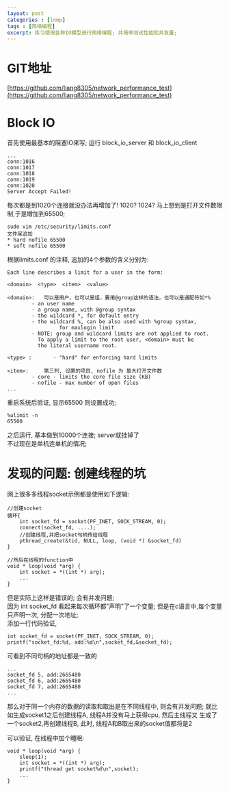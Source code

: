 ```yaml
---
layout: post
categories : [lnmp]
tags : [网络编程]
excerpt: 练习使用各种IO模型进行网络编程; 并简单测试性能和并发量;
---
```



GIT地址
====

[https://github.com/liang8305/network_performance_test](https://github.com/liang8305/network_performance_test)

Block IO
====

首先使用最基本的阻塞IO来写;
运行 block_io_server 和 block_io_client
	
	...
	conn:1016
	conn:1017
	conn:1018
	conn:1019
	conn:1020
	Server Accept Failed!
	
每次都是到1020个连接就没办法再增加了! 1020? 1024? 马上想到是打开文件数限制,于是增加到65500;

	sudo vim /etc/security/limits.conf
	文件尾追加 
	* hard nofile 65500
	* soft nofile 65500
	
根据limits.conf 的注释, 追加的4个参数的含义分别为:

	Each line describes a limit for a user in the form:
	
	<domain>  <type>  <item>  <value>
	
	<domain>:   可以是用户，也可以是组，要用@group这样的语法，也可以是通配符如*%
	        - an user name
	        - a group name, with @group syntax
	        - the wildcard *, for default entry
	        - the wildcard %, can be also used with %group syntax,
	                 for maxlogin limit
	        - NOTE: group and wildcard limits are not applied to root.
	          To apply a limit to the root user, <domain> must be
	          the literal username root.
	
	<type> :       - "hard" for enforcing hard limits
	
	<item>:     第三列, 设置的项目, nofile 为 最大打开文件数
	        - core - limits the core file size (KB)
	        - nofile - max number of open files 
	...

重启系统后验证, 显示65500 则设置成功;

	%ulimit -n  
	65500

之后运行, 基本做到10000个连接; server就挂掉了    
不过现在是单机连单机的情况;    

发现的问题: 创建线程的坑
====

网上很多多线程socket示例都是使用如下逻辑:

    //创建socket
    循环{
        int socket_fd = socket(PF_INET, SOCK_STREAM, 0);
        connect(socket_fd, ....);
        //创建线程,并把socket句柄传给线程
        pthread_create(&tid, NULL, loop, (void *) &socket_fd)
    }

    //然后在线程的function中
    void * loop(void *arg) {
    	int socket = *((int *) arg);
    	...
    }

但是实际上这样是错误的; 会有并发问题;   
因为 int socket_fd 看起来每次循环都"声明"了一个变量; 但是在c语言中,每个变量只声明一次, 分配一次地址;    
添加一行代码验证,

    int socket_fd = socket(PF_INET, SOCK_STREAM, 0);
    printf("socket_fd:%d, add:%d\n",socket_fd,&socket_fd);

可看到不同句柄的地址都是一致的   
 
    ...
    socket_fd 5, add:2665480
    socket_fd 6, add:2665480
    socket_fd 7, add:2665480
    ...

那么对于同一个内存的数据的读取和取出是在不同线程中, 则会有并发问题;
就比如生成socket1之后创建线程A, 线程A并没有马上获得cpu, 然后主线程又 生成了一个socket2,再创建线程B, 此时, 线程A和B取出来的socket值都将是2

可以验证, 在线程中加个睡眠:

    void * loop(void *arg) {
        sleep(1);
        int socket = *((int *) arg);
        printf("thread get socket%d\n",socket);
        ...
    }
